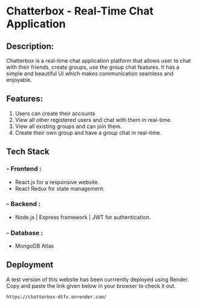 # Chatterbox - Real-Time Chat Application

## Description:
Chatterbox is a real-time chat application platform that allows user to chat with their friends, create groups, use the group chat features. It has a simple and beautiful UI which makes communication seamless and enjoyable. 

## Features:

1. Users can create their accounts
2. View all other registered users and chat with them in real-time.
3. View all existing groups and can join them.
4. Create their own group and have a group chat in real-time.

## Tech Stack
### - Frontend :
  - React.js for a responsive website.
  - React Redux for state management.

### - Backend :
  - Node.js | Express framework | JWT for authentication.
    
### - Database : 
  - MongoDB Atlas

## Deployment
A test version of this website has been currrently deployed using Render. Copy and paste the link given below in your browser to check it out.
```
https://chatterbox-dtfv.onrender.com/
```

